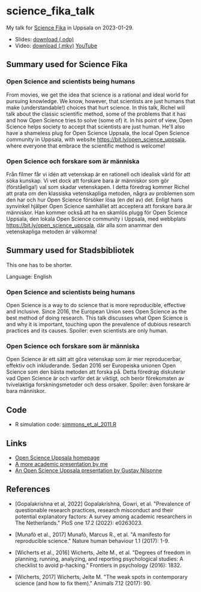 # science_fika_talk

My talk for [Science Fika](https://www.sciencefika.se/) in Uppsala
on 2023-01-29.

 * Slides: [download (.odp)](science_fika_talk_20230129.odp)
 * Video: [download (.mkv)](https://richelbilderbeek.nl/science_fika_20230129.mkv) [YouTube](https://youtu.be/5_te17gHYnk)

## Summary used for Science Fika

### Open Science and scientists being humans

From movies, we get the idea that science is a rational and ideal world 
for pursuing knowledge. We know, however, that scientists are just humans 
that make (understandable!) choices that hurt science. 
In this talk, Richel will talk about the classic scientific method, 
some of the problems that it has and how Open Science tries to 
solve (some of) it. In his point of view, Open Science helps society to 
accept that scientists are just human. 
He'll also have a shameless plug for Open Science Uppsala, 
the local Open Science community in Uppsala, 
with website https://bit.ly/open_science_uppsala, 
where everyone that embrace the scientific method is welcome!

### Open Science och forskare som är människa

Från filmer får vi idén att vetenskap är en rationell och idealisk värld
för att söka kunskap. Vi vet dock att forskare bara är människor
som gör (förståeliga!) val som skadar vetenskapen.
I detta föredrag kommer Richel att prata om den klassiska vetenskapliga metoden,
några av problemen som den har och hur Open Science försöker
lösa (en del av) det. Enligt hans synvinkel hjälper Open Science samhället att
acceptera att forskare bara är människor.
Han kommer också att ha en skamlös plugg för Open Science Uppsala,
den lokala Open Science community i Uppsala,
med webbplats https://bit.ly/open_science_uppsala,
där alla som anammar den vetenskapliga metoden är välkomna!

## Summary used for Stadsbibliotek

This one has to be shorter.

Language: English

### Open Science and scientists being humans

Open Science is a way to do science that is more reproducible, effective and inclusive. Since 2016, the European Union sees Open Science as the best method of doing research. This talk discusses what Open Science is and why it is important, touching upon the prevalence of dubious research practices and its causes. Spoiler: even scientists are only human.

### Open Science och forskare som är människa

Open Science är ett sätt att göra vetenskap som är mer reproducerbar, effektiv och inkluderande. Sedan 2016 ser Europeiska unionen Open Science som den bästa metoden att forska på. Detta föredrag diskuterar vad Open Science är och varför det är viktigt, och berör förekomsten av tvivelaktiga forskningsmetoder och dess orsaker. Spoiler: även forskare är bara människor.

## Code

 * R simulation code: [simmons_et_al_2011.R](simmons_et_al_2011.R)

## Links

 * [Open Science Uppsala homepage](https://bit.ly/open_science_uppsala)
 * [A more academic presentation by me](https://github.com/richelbilderbeek/open_science_presentation_20211111)
 * [An Open Science Uppsala presentation by Gustav Nilsonne](https://t.co/CiPQb4OXfj)

## References

 * [Gopalakrishna et al, 2022] Gopalakrishna, Gowri, et al. "Prevalence of questionable research practices, research misconduct and their potential explanatory factors: A survey among academic researchers in The Netherlands." PloS one 17.2 (2022): e0263023.

 * [Munafò et al., 2017] Munafò, Marcus R., et al. "A manifesto for reproducible science." Nature human behaviour 1.1 (2017): 1-9.

 * [Wicherts et al., 2016] Wicherts, Jelte M., et al. "Degrees of freedom in planning, running, analyzing, and reporting psychological studies: A checklist to avoid p-hacking." Frontiers in psychology (2016): 1832.

 * [Wicherts, 2017] Wicherts, Jelte M. "The weak spots in contemporary science (and how to fix them)." Animals 7.12 (2017): 90.

